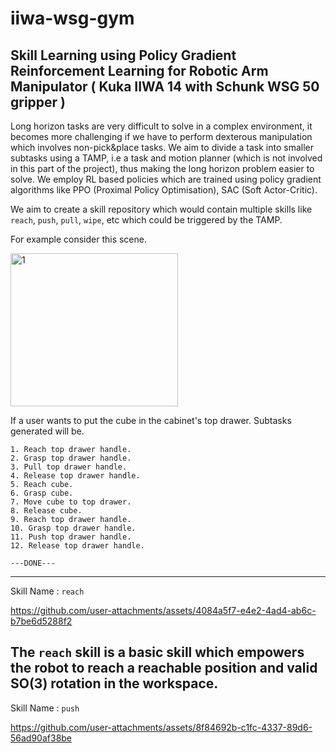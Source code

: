 # iiwa-wsg-gym
 
## Skill Learning using Policy Gradient Reinforcement Learning for Robotic Arm Manipulator ( Kuka IIWA 14 with Schunk WSG 50 gripper )

Long horizon tasks are very difficult to solve in a complex environment, it becomes more challenging if we have to perform dexterous manipulation
which involves non-pick&place tasks. We aim to divide a task into smaller subtasks using a TAMP, i.e a task and motion planner
(which is not involved in this part of the project), thus making the long horizon problem easier to solve. We employ RL based policies 
which are trained using policy gradient algorithms like PPO (Proximal Policy Optimisation), SAC (Soft Actor-Critic).

 We aim to create a skill repository which would contain multiple skills like `reach`, `push`, `pull`, `wipe`, etc which could be triggered by the TAMP.

 For example  consider this scene.
 
<img width="268" height="245" alt="1" src="https://github.com/user-attachments/assets/cb254664-4d0f-45bd-a088-932a3d2a81a3" />

If a user wants to put the cube in the cabinet's top drawer. Subtasks generated will be.
```
1. Reach top drawer handle.
2. Grasp top drawer handle.
3. Pull top drawer handle.
4. Release top drawer handle.
5. Reach cube.
6. Grasp cube.
7. Move cube to top drawer.
8. Release cube.
9. Reach top drawer handle.
10. Grasp top drawer handle.
11. Push top drawer handle.
12. Release top drawer handle.

---DONE---
```
------------------------------------------------------------------------------------------------------------------------------------

Skill Name : `reach`




https://github.com/user-attachments/assets/4084a5f7-e4e2-4ad4-ab6c-b7be6d5288f2


The `reach` skill is a basic skill which empowers the robot to reach a reachable position and valid SO(3) rotation in the workspace. 
------------------------------------------------------------------------------------------------------------------------------------

Skill Name : `push`


https://github.com/user-attachments/assets/8f84692b-c1fc-4337-89d6-56ad90af38be




